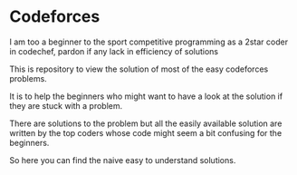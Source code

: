 # Codeforces

I am too a beginner to the sport competitive programming as a 2star coder in codechef, pardon if any lack in efficiency of solutions

This is repository to view the solution of most of the easy codeforces problems.

It is to help the beginners who might want to have a look at the solution if they are stuck with a problem.

There are solutions to the problem but all the easily available solution are written by the top coders whose code might 
seem a bit confusing for the beginners.

So here you can find the naive easy to understand solutions.
